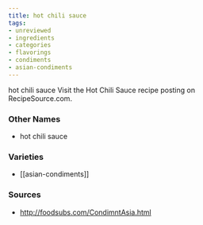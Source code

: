 ```yaml
---
title: hot chili sauce
tags:
- unreviewed
- ingredients
- categories
- flavorings
- condiments
- asian-condiments
---
```

hot chili sauce Visit the Hot Chili Sauce recipe posting on RecipeSource.com.

### Other Names

* hot chili sauce

### Varieties

* [[asian-condiments]]

### Sources
* http://foodsubs.com/CondimntAsia.html
